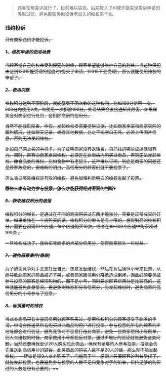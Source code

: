 > 顾客使用差评就行了，目前难以实现。后期接入了AI或许能实现投诉申请的类型过滤，避免那些类似投诉老鼠头的维权来干扰。



### ~~违约投诉~~

~~只有商家违约才能投诉。~~

##### ~~1、维权申请的使用场景~~

~~当顾客觉自己的权益受到侵犯的时候，顾客希望能够维护自己的利益，当这种侵犯未达到12315能受理的程度时(提交了申请，12315不会受理)，那么就能使用维权的申请了。~~

##### ~~2、使用次数~~

~~维权积分达到不同阶段，就能享受不同次数的这种权利，比如100分使用一次，200分内使用2次，每使用一次扣除100分。处理结果会直接通知此顾客，如果属实会对商家进行处罚，会扣除商家的信用分。~~

~~当然不能栽赃陷害，作假，发起维权者需要提供证据，比如商家承诺和商家实际的履约情况，比如聊天记录，或者其他数据，总之不能空口无凭。必须上传图片信息，否则无法发起维权。~~

~~比如自己网上买的手机卡，为了证明商家没有返话费，自己找的哪些证据就很有力。同时，顾客向商家发起维权，必须是在此商店内购买过商品，否则无法发起维权。像食品类的维权，比如食物中有老鼠头，这种难以证明，到底是商家的问题还是顾客故意的，很难断的明白，高信用分的顾客们就不要投票了。~~

~~怎么验证哪些维权是有效的维权，避免很难判断明白的维权发起了投票。~~

~~**哪些人才有动力参与投票，怎么才能获得相对客观的判断?**~~



##### ~~5、获取维权积分的途径~~

~~维权积分的增长，是通过在不同的商店购买过东西才能涨分，需要是正常成交的订单。如果单独在一个店购买的话，维权积分的增长是有上限的，想得到高的维权积分，需要在起码10个店铺，每个店铺购买10次，或者在10-100个店铺中购买超过100次 。~~



~~一旦维权成功了，就会扣除商家的大部分信用分，使得商家损失一些权益。~~

##### ~~7、避免恶意事件(商家)~~

~~为了避免竞争对手恶意打压自己，故意发起维权，然后在背后操纵小号来投票，从而导致此商家的商品被迫下架，或者商家因信用分降低造成倒闭，因此必须要保证参与投票的顾客是经常购物的，而不是小号，同时要求顾客信用分是比较高的，这样就能避免此类情况。要避免刷维权积分和信用分，当发起维权时，避免商家的高信用分的小号参与了投票。~~

##### ~~8、低销量时的维权~~

~~当此类商品只有少量高信用分顾客购买过，使用维权积分的顾客提交了此类的申请，申请会推送至所有购买过此商品的用户进行投票。参与投票的所有的顾客的IP地址都会进行验证，避免竞争对手恶意打击此商家，避免一些商家使用小号刷单，别人来维权的时候，商家使用小号都投反对票，通过IP地址的验证就能避免这类问题。当然还要确保至少20人购买过此商品，确保有足够的人参与投票，投票会优先推送到高信用分的顾客，此类商品的购买人数不足20人的话，那么就不能发起维权。==建议是100人以上购买了，门槛高了些，原则上只要顾客的利益受损了，就能发起投票，也要避免参与投票的人数不足和竞争对手的陷害，保持足够的购买过的人数是很有必要的。==~~







